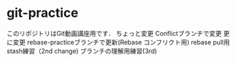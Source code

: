 # git-practice
このリポジトリはGit動画講座用です．
ちょっと変更
Conflictブランチで変更
更に変更
rebase-practiceブランチで更新(Rebase コンフリクト用)
rebase pull用
stash練習（2nd change)
ブランチの理解用練習(3rd)
